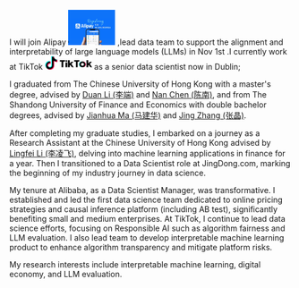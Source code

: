 I will join Alipay <img src='./images/alipay.png' style='width: 6em;'> ,lead data team to support the alignment and interpretability of large language models (LLMs) in Nov 1st .I currently work at TikTok <img src='./images/tiktok.png' style='width: 6em;'> as a senior data scientist now in Dublin;

I graduated from The Chinese University of Hong Kong with a master's degree, advised by [Duan Li (李端)](https://www1.se.cuhk.edu.hk/~dli/) and [Nan Chen (陈南)](https://www1.se.cuhk.edu.hk/~nchenweb/), and from The Shandong University of Finance and Economics with double bachelor degrees, advised by [Jianhua Ma (马建华)](https://gkgc.sdufe.edu.cn/info/1117/7102.htm) and [Jing Zhang (张晶)](https://jinrong.sdufe.edu.cn/info/1162/4587.htm).

After completing my graduate studies, I embarked on a journey as a Research Assistant at the Chinese University of Hong Kong advised by [Lingfei Li (李凌飞)](https://www.se.cuhk.edu.hk/people/academic-staff/prof-li-lingfei/), delving into machine learning applications in finance for a year. Then I transitioned to a Data Scientist role at JingDong.com, marking the beginning of my industry journey in data science.

My tenure at Alibaba, as a Data Scientist Manager, was transformative. I established and led the first data science team dedicated to online pricing strategies and causal inference platform (including AB test), significantly benefiting small and medium enterprises. At TikTok, I continue to lead data science efforts, focusing on Responsible AI such as algorithm fairness and LLM evaluation. I also lead team to develop interpretable machine learning product to enhance algorithm transparency and mitigate platform risks.

My research interests include interpretable machine learning, digital economy, and LLM evaluation.

